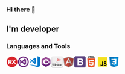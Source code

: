### Hi there 👋

## I'm developer

### Languages and Tools

<img align="left" alt="RX" width="30" src="/img/embarcadero-rad.png" />
<img align="left" alt="Visual Studio" width="30" src="/img/vs.png" />
<img align="left" alt="Visual Studio Code" width="30" src="/img/vsc.png" />
<img align="left" alt="C#" width="30" src="/img/csharp.png" />
<img align="left" alt="MSSQL" width="30" src="/img/sql-server.png" />
<img align="left" alt="Angular" width="30" src="/img/angular.png" />
<img align="left" alt="Bootstrap" width="30" src="/img/bootstrap.png" />
<img align="left" alt="Html" width="30" src="/img/html.png" />
<img align="left" alt="Javascript" width="30" src="/img/js.png" />
<img align="left" alt="Css" width="30" src="/img/css.png" />

